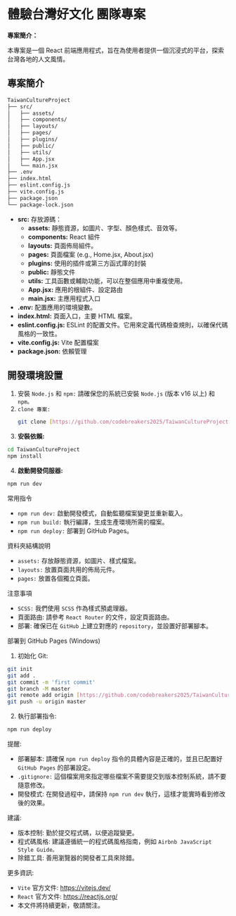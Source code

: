 # 體驗台灣好文化 團隊專案

**專案簡介：**

本專案是一個 React 前端應用程式，旨在為使用者提供一個沉浸式的平台，探索台灣各地的人文風情。

## 專案簡介
```bash
TaiwanCultureProject
├── src/
│   ├── assets/
│   ├── components/
│   ├── layouts/
│   ├── pages/
│   ├── plugins/
│   ├── public/
│   ├── utils/
│   ├── App.jsx
│   └── main.jsx
├── .env
├── index.html
├── eslint.config.js
├── vite.config.js
├── package.json
└── package-lock.json
```


* **src:** 存放源碼：
  * **assets:** 靜態資源，如圖片、字型、顏色樣式、音效等。
  * **components:** React 組件
  * **layouts:** 頁面佈局組件。
  * **pages:** 頁面檔案 (e.g., Home.jsx, About.jsx)
  * **plugins:** 使用的插件或第三方函式庫的封裝
  * **public:** 靜態文件
  * **utils:** 工具函數或輔助功能，可以在整個應用中重複使用。
  * **App.jsx:** 應用的根組件、設定路由
  * **main.jsx:** 主應用程式入口
* **.env:** 配置應用的環境變數。
* **index.html:** 頁面入口，主要 HTML 檔案。
* **eslint.config.js:** ESLint 的配置文件。它用來定義代碼檢查規則，以確保代碼風格的一致性。
* **vite.config.js:** Vite 配置檔案
* **package.json:** 依賴管理

## 開發環境設置

1. 安裝 ```Node.js``` 和 ```npm:``` 請確保您的系統已安裝 ```Node.js``` (版本 v16 以上) 和 ```npm。```
2. ```clone 專案:```
   ```bash
   git clone [https://github.com/codebreakers2025/TaiwanCultureProject.git]
   ```
3. **安裝依賴:**
  ```bash
  cd TaiwanCultureProject
  npm install
```
4. **啟動開發伺服器:**
  ```bash
  npm run dev
```

常用指令
- ```npm run dev:``` 啟動開發模式，自動監聽檔案變更並重新載入。
- ```npm run build:``` 執行編譯，生成生產環境所需的檔案。
- ```npm run deploy:``` 部署到 GitHub Pages。

資料夾結構說明
- ```assets:``` 存放靜態資源，如圖片、樣式檔案。
- ```layouts:``` 放置頁面共用的佈局元件。
- ```pages:``` 放置各個獨立頁面。

注意事項
- ```SCSS:``` 我們使用 ```SCSS``` 作為樣式預處理器。
- 頁面路由: 請參考 ```React Router``` 的文件，設定頁面路由。
- 部署: 確保已在 ```GitHub``` 上建立對應的 ```repository```，並設置好部署腳本。

部署到 GitHub Pages (Windows)
1. 初始化 Git:
```bash
git init
git add .
git commit -m 'first commit'
git branch -M master
git remote add origin [https://github.com/codebreakers2025/TaiwanCultureProject.git]
git push -u origin master
```
2. 執行部署指令:
```bash
npm run deploy
```

提醒:

- 部署腳本: 請確保 ```npm run deploy``` 指令的具體內容是正確的，並且已配置好 ```GitHub Pages``` 的部署設定。
- ```.gitignore:``` 這個檔案用來指定哪些檔案不需要提交到版本控制系統，請不要隨意修改。
- 開發模式: 在開發過程中，請保持 ```npm run dev``` 執行，這樣才能實時看到修改後的效果。

建議:
- 版本控制: 勤於提交程式碼，以便追蹤變更。
- 程式碼風格: 建議遵循統一的程式碼風格指南，例如 ```Airbnb JavaScript Style Guide。```
- 除錯工具: 善用瀏覽器的開發者工具來除錯。

更多資訊:
- ```Vite``` 官方文件: https://vitejs.dev/
- ```React``` 官方文件: https://reactjs.org/
- 本文件將持續更新，敬請關注。



  